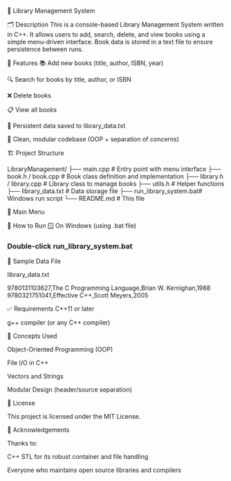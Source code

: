 📘 Library Management System




🗂️ Description
This is a console-based Library Management System written in C++. It allows users to add, search, delete, and view books using a simple menu-driven interface. Book data is stored in a text file to ensure persistence between runs.

📌 Features
📚 Add new books (title, author, ISBN, year)

🔍 Search for books by title, author, or ISBN

❌ Delete books

📋 View all books

💾 Persistent data saved to library_data.txt

🧼 Clean, modular codebase (OOP + separation of concerns)

🏗️ Project Structure

  LibraryManagement/
  ├── main.cpp              # Entry point with menu interface
  ├── book.h / book.cpp     # Book class definition and implementation
  ├── library.h / library.cpp # Library class to manage books
  ├── utils.h               # Helper functions
  ├── library_data.txt      # Data storage file
  ├── run_library_system.bat# Windows run script
  └── README.md             # This file
  

📌 Main Menu

🚀 How to Run
🪟 On Windows (using .bat file)
### Double-click run_library_system.bat


📁 Sample Data File

library_data.txt


9780131103627,The C Programming Language,Brian W. Kernighan,1988
9780321751041,Effective C++,Scott Meyers,2005


✅ Requirements
C++11 or later

g++ compiler (or any C++ compiler)

🧠 Concepts Used
  
  Object-Oriented Programming (OOP)
  
  File I/O in C++
  
  Vectors and Strings
  
  Modular Design (header/source separation)

📄 License

This project is licensed under the MIT License.

🙌 Acknowledgements

Thanks to:

C++ STL for its robust container and file handling

Everyone who maintains open source libraries and compilers

